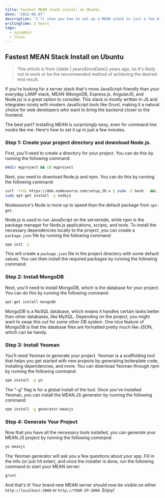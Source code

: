 ```yaml
---
title: Fastest MEAN stack install on Ubuntu
date: "2015-06-07"
description: "I'll show you how to set up a MEAN stack in just a few minutes."
writingtime: 3 hours
tags:
  - sysadmin
  - linux
---
```


## Fastest MEAN Stack Install on Ubuntu

> This article is from {{date | yearsSinceDate}} years ago, so it's likely not to work or be the recommended method of achieving the desired end result.

If you're looking for a server stack that's more JavaScript-friendly than your everyday LAMP stack, MEAN (MongoDB, Express.js, AngularJS, and Node.js) is a great option to consider. This stack is mostly written in JS and integrates nicely with modern JavaScript tools like Grunt, making it a natural choice for web developers who want to bring the backend closer to the frontend.

The best part? Installing MEAN is surprisingly easy, even for command line noobs like me. Here's how to set it up in just a few minutes.

### Step 1: Create your project directory and download Node.js.

First, you'll need to create a directory for your project. You can do this by running the following command:

```bash
mkdir myproject && cd myproject
```

Next, you need to download Node.js and npm. You can do this by running the following command:

```bash
curl -fsSL https://deb.nodesource.com/setup_20.x | sudo -E bash - &&\
sudo apt-get install -y nodejs
```

Nodesource's Node is more up to speed than the default package from `apt-get`.

Node.js is used to run JavaScript on the serverside, while npm is the package manager for Node.js applications, scripts, and tools. To install the necessary dependencies locally to the project, you can create a `package.json` file by running the following command:

```bash
npm init -y
```

This will create a `package.json` file in the project directory with some default values. You can then install the required packages by running the following command:

### Step 2: Install MongoDB

Next, you'll need to install MongoDB, which is the database for your project. You can do this by running the following command:

```bash
apt-get install mongodb
```

MongoDB is a NoSQL database, which means it handles certain tasks better than other databases, like MySQL. Depending on the project, you might want to swap this out for some other DB system. One nice feature of MongoDB is that the database files are formatted pretty much like JSON, which can be handy.

### Step 3: Install Yeoman

You'll need Yeoman to generate your project. Yeoman is a scaffolding tool that helps you get started with new projects by generating boilerplate code, installing dependencies, and more. You can download Yeoman through npm by running the following command:

```bash
npm install -g yo
```

The "-g" flag is for a global install of the tool. Once you've installed Yeoman, you can install the MEAN.JS generator by running the following command:

```bash
npm install -g generator-meanjs
```

### Step 4: Generate Your Project

Now that you have all the necessary tools installed, you can generate your MEAN.JS project by running the following command:

```bash
yo meanjs
```

The Yeoman generator will ask you a few questions about your app. Fill in the info (or just hit enter), and once the installer is done, run the following command to start your MEAN server:

```bash
grunt
```

And that's it! Your brand new MEAN server should now be visible on either `http://localhost:3000` or `http://YOUR-IP:3000`. Enjoy!